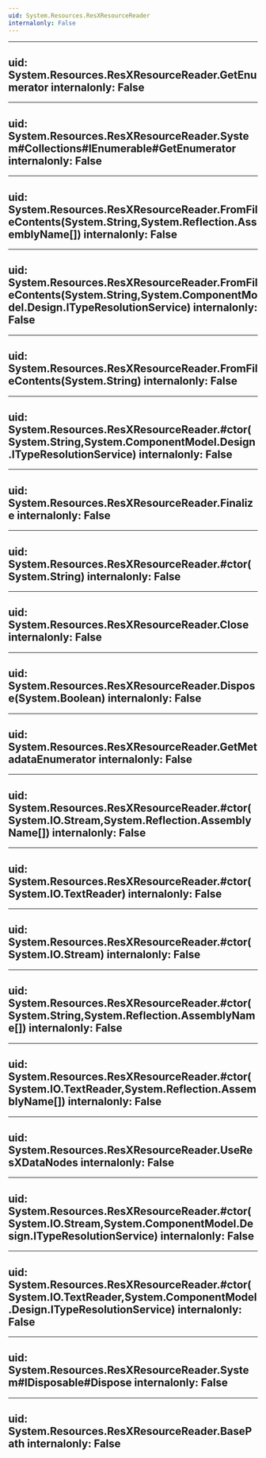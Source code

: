 ```yaml
---
uid: System.Resources.ResXResourceReader
internalonly: False
---
```


---
uid: System.Resources.ResXResourceReader.GetEnumerator
internalonly: False
---

---
uid: System.Resources.ResXResourceReader.System#Collections#IEnumerable#GetEnumerator
internalonly: False
---

---
uid: System.Resources.ResXResourceReader.FromFileContents(System.String,System.Reflection.AssemblyName[])
internalonly: False
---

---
uid: System.Resources.ResXResourceReader.FromFileContents(System.String,System.ComponentModel.Design.ITypeResolutionService)
internalonly: False
---

---
uid: System.Resources.ResXResourceReader.FromFileContents(System.String)
internalonly: False
---

---
uid: System.Resources.ResXResourceReader.#ctor(System.String,System.ComponentModel.Design.ITypeResolutionService)
internalonly: False
---

---
uid: System.Resources.ResXResourceReader.Finalize
internalonly: False
---

---
uid: System.Resources.ResXResourceReader.#ctor(System.String)
internalonly: False
---

---
uid: System.Resources.ResXResourceReader.Close
internalonly: False
---

---
uid: System.Resources.ResXResourceReader.Dispose(System.Boolean)
internalonly: False
---

---
uid: System.Resources.ResXResourceReader.GetMetadataEnumerator
internalonly: False
---

---
uid: System.Resources.ResXResourceReader.#ctor(System.IO.Stream,System.Reflection.AssemblyName[])
internalonly: False
---

---
uid: System.Resources.ResXResourceReader.#ctor(System.IO.TextReader)
internalonly: False
---

---
uid: System.Resources.ResXResourceReader.#ctor(System.IO.Stream)
internalonly: False
---

---
uid: System.Resources.ResXResourceReader.#ctor(System.String,System.Reflection.AssemblyName[])
internalonly: False
---

---
uid: System.Resources.ResXResourceReader.#ctor(System.IO.TextReader,System.Reflection.AssemblyName[])
internalonly: False
---

---
uid: System.Resources.ResXResourceReader.UseResXDataNodes
internalonly: False
---

---
uid: System.Resources.ResXResourceReader.#ctor(System.IO.Stream,System.ComponentModel.Design.ITypeResolutionService)
internalonly: False
---

---
uid: System.Resources.ResXResourceReader.#ctor(System.IO.TextReader,System.ComponentModel.Design.ITypeResolutionService)
internalonly: False
---

---
uid: System.Resources.ResXResourceReader.System#IDisposable#Dispose
internalonly: False
---

---
uid: System.Resources.ResXResourceReader.BasePath
internalonly: False
---
